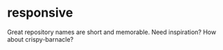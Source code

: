 # responsive
Great repository names are short and memorable. Need inspiration? How about crispy-barnacle? 
